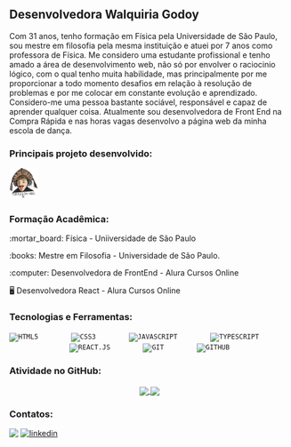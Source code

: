 ## Desenvolvedora Walquiria Godoy

<p>Com 31 anos, tenho formação em Física pela Universidade de São Paulo, sou mestre em filosofia pela mesma instituição e atuei por 7 anos como professora de Física. Me considero uma estudante profissional e tenho amado a área de desenvolvimento web, não só por envolver o raciocinio lógico, com o qual tenho muita habilidade, mas principalmente por me proporcionar a todo momento desafios em relação à resolução de problemas e por me colocar em constante evolução e aprendizado. Considero-me uma pessoa bastante sociável, responsável e capaz de aprender qualquer coisa. Atualmente sou desenvolvedora de Front End na Compra Rápida e nas horas vagas desenvolvo a página web da minha escola de dança. </p>

### Principais projeto desenvolvido:
  <a href="https://github.com/WalquiriaGodoy/react-typescript-web-page-lab"> <img width="50px" title = "React.ts" src="logolab2.png"/>
  </a>

### Formação Acadêmica:
<div style="display: inline_block"  >
<p> :mortar_board: Física - Uniiversidade de São Paulo </p>
<p> :books: Mestre em Filosofia - Universidade de São Paulo. </p>
<p> :computer: Desenvolvedora de FrontEnd - Alura Cursos Online</p> 
<p> 🖥️ Desenvolvedora React - Alura Cursos Online</p> 
</div>


### Tecnologias e Ferramentas: 
<div align="center">
<code><img width="40px" src="https://cdn.jsdelivr.net/gh/devicons/devicon/icons/html5/html5-original-wordmark.svg" title = "HTML5"/></code>
&nbsp;&nbsp;&nbsp;&nbsp;&nbsp;&nbsp;&nbsp;&nbsp;&nbsp;&nbsp;&nbsp;&nbsp;&nbsp;
<code><img width="40px" src="https://cdn.jsdelivr.net/gh/devicons/devicon/icons/css3/css3-original-wordmark.svg" title = "CSS3"/></code>
&nbsp;&nbsp;&nbsp;&nbsp;&nbsp;&nbsp;&nbsp;&nbsp;&nbsp;&nbsp;&nbsp;&nbsp;&nbsp;
<code><img width="40px" src="https://cdn.jsdelivr.net/gh/devicons/devicon/icons/javascript/javascript-original.svg" title = "JAVASCRIPT"/></code>
  &nbsp;&nbsp;&nbsp;&nbsp;&nbsp;&nbsp;&nbsp;&nbsp;&nbsp;&nbsp;&nbsp;&nbsp;&nbsp;
<code><img width="40px" src="https://cdn.jsdelivr.net/gh/devicons/devicon/icons/typescript/typescript-original.svg" title = "TYPESCRIPT"/></code>
&nbsp;&nbsp;&nbsp;&nbsp;&nbsp;&nbsp;&nbsp;&nbsp;&nbsp;&nbsp;&nbsp;&nbsp;&nbsp;
<code><img width="40px" src="https://img.icons8.com/color/344/react-native.png" title = "REACT.JS"/></code>
&nbsp;&nbsp;&nbsp;&nbsp;&nbsp;&nbsp;&nbsp;&nbsp;&nbsp;&nbsp;&nbsp;&nbsp;&nbsp;
<code><img width="40px" src="https://cdn.jsdelivr.net/gh/devicons/devicon/icons/git/git-original.svg" title = "GIT"/></code>
&nbsp;&nbsp;&nbsp;&nbsp;&nbsp;&nbsp;&nbsp;&nbsp;&nbsp;&nbsp;&nbsp;&nbsp;&nbsp;
<code><img width="40px" src="https://cdn.jsdelivr.net/gh/devicons/devicon/icons/github/github-original.svg" title = "GITHUB"/></code>
</div>

### Atividade no GitHub:
<p align="center">
  <a href="https://github.com/anuraghazra/github-readme-stats">
    <img
      align="center"
      src="https://github-readme-stats.vercel.app/api/top-langs/?username=WalquiriaGodoy&layout=compact&langs_count=7&theme=dracula"
    />
  </a>
  <a href="https://github.com/anuraghazra/github-readme-stats">
    <img
      align="center"
      height="165"
      src="https://github-readme-stats.vercel.app/api?username=WalquiriaGodoy&show_icons=true&theme=dracula&include_all_commits=true&count_private=true"
    />
  </a>
</p>

### Contatos:

<div>
<a href = "mailto:walquiriagodoy@gmail.com"><img width="80px" src="https://img.icons8.com/clouds/344/apple-mail.png" target="_blank"></a>
 <a href="https://www.linkedin.com/in/jeniffer-bittencourt">
    <img width="80px" src="https://i.ibb.co/RyZx12b/linkedin.png" alt="linkedin" style="vertical-align:top;">
  </a>
</div>



